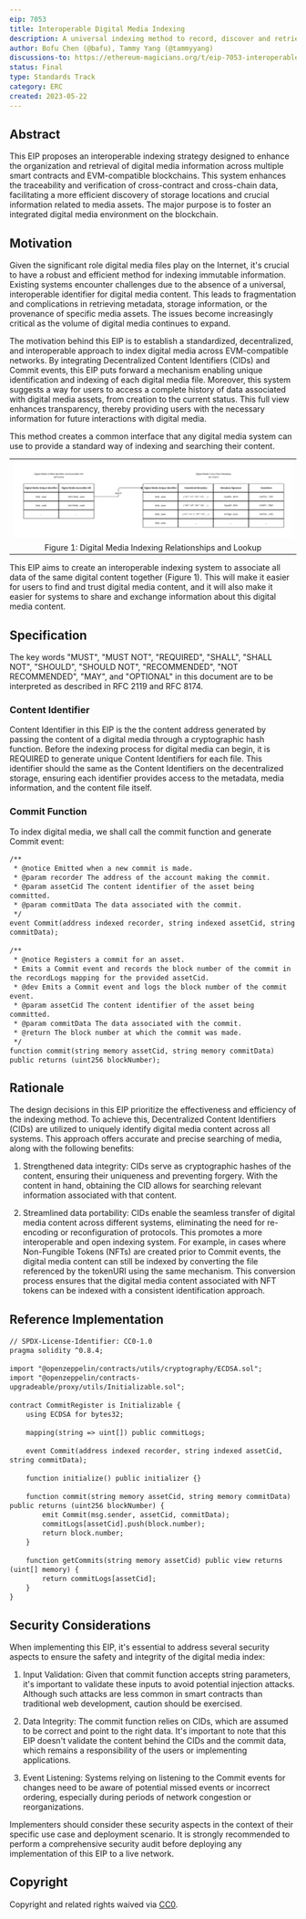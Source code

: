 ```yaml
---
eip: 7053
title: Interoperable Digital Media Indexing
description: A universal indexing method to record, discover and retrieve the history of digital media on EVM-compatible blockchains.
author: Bofu Chen (@bafu), Tammy Yang (@tammyyang)
discussions-to: https://ethereum-magicians.org/t/eip-7053-interoperable-digital-media-indexing/14394
status: Final
type: Standards Track
category: ERC
created: 2023-05-22
---
```


## Abstract

This EIP proposes an interoperable indexing strategy designed to enhance the organization and retrieval of digital media information across multiple smart contracts and EVM-compatible blockchains. This system enhances the traceability and verification of cross-contract and cross-chain data, facilitating a more efficient discovery of storage locations and crucial information related to media assets. The major purpose is to foster an integrated digital media environment on the blockchain.

## Motivation

Given the significant role digital media files play on the Internet, it's crucial to have a robust and efficient method for indexing immutable information. Existing systems encounter challenges due to the absence of a universal, interoperable identifier for digital media content. This leads to fragmentation and complications in retrieving metadata, storage information, or the provenance of specific media assets. The issues become increasingly critical as the volume of digital media continues to expand.

The motivation behind this EIP is to establish a standardized, decentralized, and interoperable approach to index digital media across EVM-compatible networks. By integrating Decentralized Content Identifiers (CIDs) and Commit events, this EIP puts forward a mechanism enabling unique identification and indexing of each digital media file. Moreover, this system suggests a way for users to access a complete history of data associated with digital media assets, from creation to the current status. This full view enhances transparency, thereby providing users with the necessary information for future interactions with digital media.

This method creates a common interface that any digital media system can use to provide a standard way of indexing and searching their content.

||
|:--:|
| ![](../assets/erc-7053/digital-media-indexing-system-and-metadata-lookup.jpg) |
| Figure 1: Digital Media Indexing Relationships and Lookup |

This EIP aims to create an interoperable indexing system to associate all data of the same digital content together (Figure 1). This will make it easier for users to find and trust digital media content, and it will also make it easier for systems to share and exchange information about this digital media content.

## Specification

The key words "MUST", "MUST NOT", "REQUIRED", "SHALL", "SHALL NOT", "SHOULD", "SHOULD NOT", "RECOMMENDED", "NOT RECOMMENDED", "MAY", and "OPTIONAL" in this document are to be interpreted as described in RFC 2119 and RFC 8174.

### Content Identifier

Content Identifier in this EIP is the the content address generated by passing the content of a digital media through a cryptographic hash function. Before the indexing process for digital media can begin, it is REQUIRED to generate unique Content Identifiers for each file. This identifier should the same as the Content Identifiers on the decentralized storage, ensuring each identifier provides access to the metadata, media information, and the content file itself.

### Commit Function

To index digital media, we shall call the commit function and generate Commit event:

```solidity
/**
 * @notice Emitted when a new commit is made.
 * @param recorder The address of the account making the commit.
 * @param assetCid The content identifier of the asset being committed.
 * @param commitData The data associated with the commit.
 */
event Commit(address indexed recorder, string indexed assetCid, string commitData);

/**
 * @notice Registers a commit for an asset.
 * Emits a Commit event and records the block number of the commit in the recordLogs mapping for the provided assetCid.
 * @dev Emits a Commit event and logs the block number of the commit event.
 * @param assetCid The content identifier of the asset being committed.
 * @param commitData The data associated with the commit.
 * @return The block number at which the commit was made.
 */
function commit(string memory assetCid, string memory commitData) public returns (uint256 blockNumber);
```

## Rationale

The design decisions in this EIP prioritize the effectiveness and efficiency of the indexing method. To achieve this, Decentralized Content Identifiers (CIDs) are utilized to uniquely identify digital media content across all systems. This approach offers accurate and precise searching of media, along with the following benefits:

1. Strengthened data integrity: CIDs serve as cryptographic hashes of the content, ensuring their uniqueness and preventing forgery. With the content in hand, obtaining the CID allows for searching relevant information associated with that content.

2. Streamlined data portability: CIDs enable the seamless transfer of digital media content across different systems, eliminating the need for re-encoding or reconfiguration of protocols. This promotes a more interoperable and open indexing system. For example, in cases where Non-Fungible Tokens (NFTs) are created prior to Commit events, the digital media content can still be indexed by converting the file referenced by the tokenURI using the same mechanism. This conversion process ensures that the digital media content associated with NFT tokens can be indexed with a consistent identification approach.

## Reference Implementation

```solidity
// SPDX-License-Identifier: CC0-1.0
pragma solidity ^0.8.4;

import "@openzeppelin/contracts/utils/cryptography/ECDSA.sol";
import "@openzeppelin/contracts-upgradeable/proxy/utils/Initializable.sol";

contract CommitRegister is Initializable {
    using ECDSA for bytes32;

    mapping(string => uint[]) public commitLogs;

    event Commit(address indexed recorder, string indexed assetCid, string commitData);

    function initialize() public initializer {}

    function commit(string memory assetCid, string memory commitData) public returns (uint256 blockNumber) {
        emit Commit(msg.sender, assetCid, commitData);
        commitLogs[assetCid].push(block.number);
        return block.number;
    }

    function getCommits(string memory assetCid) public view returns (uint[] memory) {
        return commitLogs[assetCid];
    }
}
```

## Security Considerations

When implementing this EIP, it's essential to address several security aspects to ensure the safety and integrity of the digital media index:

1. Input Validation: Given that commit function accepts string parameters, it's important to validate these inputs to avoid potential injection attacks. Although such attacks are less common in smart contracts than traditional web development, caution should be exercised.

2. Data Integrity: The commit function relies on CIDs, which are assumed to be correct and point to the right data. It's important to note that this EIP doesn't validate the content behind the CIDs and the commit data, which remains a responsibility of the users or implementing applications.

3. Event Listening: Systems relying on listening to the Commit events for changes need to be aware of potential missed events or incorrect ordering, especially during periods of network congestion or reorganizations.

Implementers should consider these security aspects in the context of their specific use case and deployment scenario. It is strongly recommended to perform a comprehensive security audit before deploying any implementation of this EIP to a live network.


## Copyright

Copyright and related rights waived via [CC0](../LICENSE.md).
